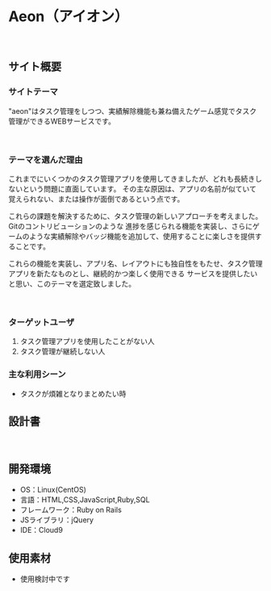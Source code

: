 # Aeon（アイオン）
​
## サイト概要
### サイトテーマ
"aeon"はタスク管理をしつつ、実績解除機能も兼ね備えたゲーム感覚でタスク管理ができるWEBサービスです。
<!--何を『目的』とし、どのような『分類』なのかを簡潔に書く-->
​
### テーマを選んだ理由
  これまでにいくつかのタスク管理アプリを使用してきましたが、どれも長続きしないという問題に直面しています。
その主な原因は、アプリの名前が似ていて覚えられない、または操作が面倒であるという点です。

  これらの課題を解決するために、タスク管理の新しいアプローチを考えました。Gitのコントリビューションのような
進捗を感じられる機能を実装し、さらにゲームのような実績解除やバッジ機能を追加して、使用することに楽しさを提供することです。

  これらの機能を実装し、アプリ名、レイアウトにも独自性をもたせ、タスク管理アプリを新たなものとし、継続的かつ楽しく使用できる
サービスを提供したいと思い、このテーマを選定致しました。

​
### ターゲットユーザ
1. タスク管理アプリを使用したことがない人
2. タスク管理が継続しない人

### 主な利用シーン
- タスクが煩雑となりまとめたい時
​
## 設計書
<!--テーマを設定・提出する時点では不要です-->
​
## 開発環境
- OS：Linux(CentOS)
- 言語：HTML,CSS,JavaScript,Ruby,SQL
- フレームワーク：Ruby on Rails
- JSライブラリ：jQuery
- IDE：Cloud9
​
## 使用素材
- 使用検討中です